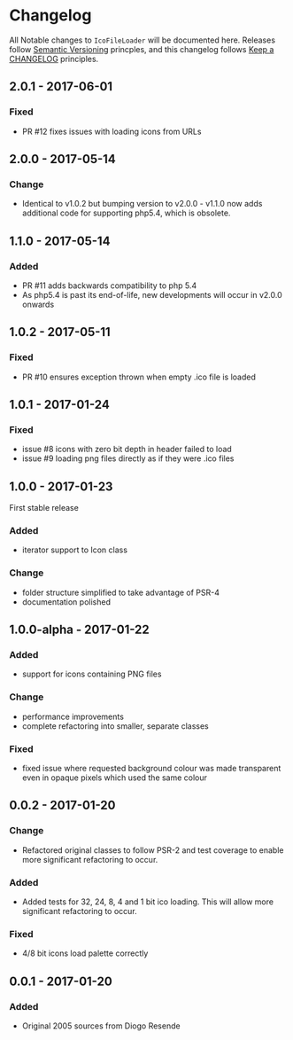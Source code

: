# Changelog

All Notable changes to `IcoFileLoader` will be documented here. 
Releases follow [Semantic Versioning](http://semver.org/) princples,
and this changelog follows [Keep a CHANGELOG](http://keepachangelog.com/) 
principles.

## 2.0.1 - 2017-06-01

### Fixed

- PR #12 fixes issues with loading icons from URLs  

## 2.0.0 - 2017-05-14

### Change

- Identical to v1.0.2 but bumping version to v2.0.0 - v1.1.0 now adds additional code
  for supporting php5.4, which is obsolete. 

## 1.1.0 - 2017-05-14

### Added
- PR #11 adds backwards compatibility to php 5.4
- As php5.4 is past its end-of-life, new developments will occur in v2.0.0 onwards

## 1.0.2 - 2017-05-11

### Fixed
- PR #10 ensures exception thrown when empty .ico file is loaded

## 1.0.1 - 2017-01-24

### Fixed
- issue #8 icons with zero bit depth in header failed to load
- issue #9 loading png files directly as if they were .ico files


## 1.0.0 - 2017-01-23

First stable release

### Added
- iterator support to Icon class

### Change
- folder structure simplified to take advantage of PSR-4
- documentation polished


## 1.0.0-alpha - 2017-01-22

### Added
- support for icons containing PNG files

### Change
- performance improvements
- complete refactoring into smaller, separate classes

### Fixed
- fixed issue where requested background colour was made transparent 
  even in opaque pixels which used the same colour


## 0.0.2 - 2017-01-20

### Change
- Refactored original classes to follow PSR-2 and test coverage to enable more significant refactoring to occur.


### Added
- Added tests for 32, 24, 8, 4 and 1 bit ico loading. This will allow more significant refactoring to occur.

### Fixed
- 4/8 bit icons load palette correctly


## 0.0.1 - 2017-01-20

### Added
- Original 2005 sources from Diogo Resende

